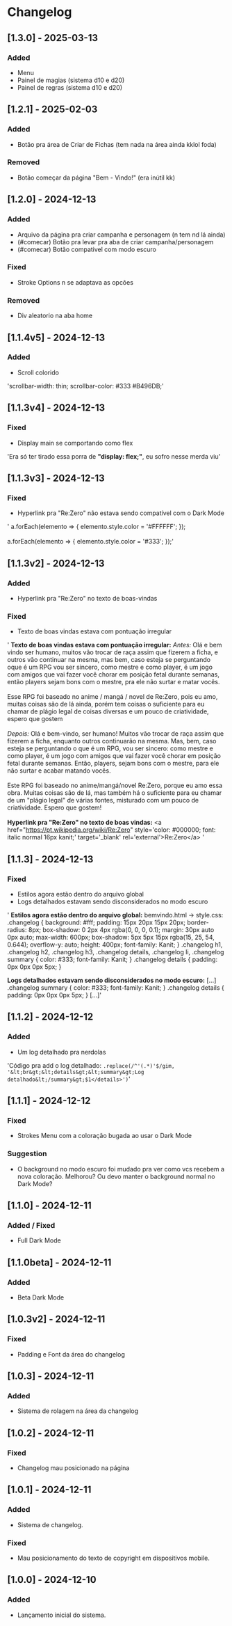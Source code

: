 # Changelog

## [1.3.0] - 2025-03-13

### Added

- Menu
- Painel de magias (sistema d10 e d20)
- Painel de regras (sistema d10 e d20)

## [1.2.1] - 2025-02-03

### Added

- Botão pra área de Criar de Fichas (tem nada na área ainda kklol foda)

### Removed

- Botão começar da página "Bem - Vindo!" (era inútil kk)

## [1.2.0] - 2024-12-13

### Added

- Arquivo da página pra criar campanha e personagem (n tem nd lá ainda)
- (#comecar) Botão pra levar pra aba de criar campanha/personagem
- (#comecar) Botão compativel com modo escuro

### Fixed

- Stroke Options n se adaptava as opcões

### Removed

- Div aleatorio na aba home

## [1.1.4v5] - 2024-12-13

### Added

- Scroll colorido

'scrollbar-width: thin;
scrollbar-color: #333 #B496DB;'

## [1.1.3v4] - 2024-12-13

### Fixed

- Display main se comportando como flex

'Era só ter tirado essa porra de **"display: flex;"**, eu sofro nesse merda viu'

## [1.1.3v3] - 2024-12-13

### Fixed

- Hyperlink pra "Re:Zero" não estava sendo compatível com o Dark Mode

'
a.forEach(elemento => {
elemento.style.color = '#FFFFFF';
});
<br><br>
a.forEach(elemento => {
elemento.style.color = '#333';
});'

## [1.1.3v2] - 2024-12-13

### Added

- Hyperlink pra "Re:Zero" no texto de boas-vindas

### Fixed

- Texto de boas vindas estava com pontuação irregular

'
**Texto de boas vindas estava com pontuação irregular:**
_Antes:_
Olá e bem vindo ser humano, muitos vão trocar de raça assim que fizerem a ficha, e outros vão continuar na mesma, mas bem, caso esteja se perguntando oque é um RPG vou ser sincero, como mestre e como player, é um jogo com amigos que vai fazer você chorar em posição fetal durante semanas, então players sejam bons com o mestre, pra ele não surtar e matar vocês.<br><br>Esse RPG foi baseado no anime / mangá / novel de Re:Zero, pois eu amo, muitas coisas são de lá ainda, porém tem coisas o suficiente para eu chamar de plágio legal de coisas diversas e um pouco de criatividade, espero que gostem
<br><br>
_Depois:_
Olá e bem-vindo, ser humano! Muitos vão trocar de raça assim que fizerem a ficha, enquanto outros continuarão na mesma. Mas, bem, caso esteja se perguntando o que é um RPG, vou ser sincero: como mestre e como player, é um jogo com amigos que vai fazer você chorar em posição fetal durante semanas. Então, players, sejam bons com o mestre, para ele não surtar e acabar matando vocês.
<br><br>
Este RPG foi baseado no anime/mangá/novel Re:Zero, porque eu amo essa obra. Muitas coisas são de lá, mas também há o suficiente para eu chamar de um "plágio legal" de várias fontes, misturado com um pouco de criatividade. Espero que gostem!
<br><br>
**Hyperlink pra "Re:Zero" no texto de boas vindas:**
&lt;a href="https://pt.wikipedia.org/wiki/Re:Zero" style='color: #000000; font: italic normal 16px kanit;' target='\_blank' rel='external'&gt;Re:Zero&lt;/a&gt;
'

## [1.1.3] - 2024-12-13

### Fixed

- Estilos agora estão dentro do arquivo global
- Logs detalhados estavam sendo disconsiderados no modo escuro

' **Estilos agora estão dentro do arquivo global:**
bemvindo.html -> style.css:
.changelog {
background: #fff;
padding: 15px 20px 15px 20px;
border-radius: 8px;
box-shadow: 0 2px 4px rgba(0, 0, 0, 0.1);
margin: 30px auto 0px auto;
max-width: 600px;
box-shadow: 5px 5px 15px rgba(15, 25, 54, 0.644);
overflow-y: auto;
height: 400px;
font-family: Kanit;
}
.changelog h1, .changelog h2, .changelog h3, .changelog details, .changelog li, .changelog summary {
color: #333;
font-family: Kanit;
}
.changelog details {
padding: 0px 0px 0px 5px;
}

**Logs detalhados estavam sendo disconsiderados no modo escuro:**
[...]
.changelog summary {
color: #333;
font-family: Kanit;
}
.changelog details {
padding: 0px 0px 0px 5px;
}
[...]'

## [1.1.2] - 2024-12-12

### Added

- Um log detalhado pra nerdolas

'Código pra add o log detalhado: <code>.replace(/^'(.\*)'$/gim, '&lt;br&gt;&lt;details&gt;&lt;summary&gt;Log detalhado&lt;/summary&gt;$1&lt;/details&gt;')</code>'

## [1.1.1] - 2024-12-12

### Fixed

- Strokes Menu com a coloração bugada ao usar o Dark Mode

### Suggestion

- O background no modo escuro foi mudado pra ver como vcs recebem a nova coloração. Melhorou? Ou devo manter o background normal no Dark Mode?

## [1.1.0] - 2024-12-11

### Added / Fixed

- Full Dark Mode

## [1.1.0beta] - 2024-12-11

### Added

- Beta Dark Mode

## [1.0.3v2] - 2024-12-11

### Fixed

- Padding e Font da área do changelog

## [1.0.3] - 2024-12-11

### Added

- Sistema de rolagem na área da changelog

## [1.0.2] - 2024-12-11

### Fixed

- Changelog mau posicionado na página

## [1.0.1] - 2024-12-11

### Added

- Sistema de changelog.

### Fixed

- Mau posicionamento do texto de copyright em dispositivos mobile.

## [1.0.0] - 2024-12-10

### Added

- Lançamento inicial do sistema.
